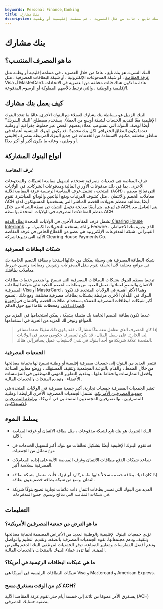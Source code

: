 ```yaml
---
keywords: Personal Finance,Banking
title: بنك مشارك
description: البنك الشريك هو بنك تابع ، عادة من خلال العضوية ، في منظمة إقليمية أو وطنية.
---
```


# بنك مشارك
## ما هو المصرف المنتسب؟

البنك الشريك هو بنك تابع ، عادةً من خلال العضوية ، في منظمة إقليمية أو وطنية مثل [غرفة المقاصة](/clearinghouse) ، أو شبكة المدفوعات الإلكترونية ، أو شبكة البطاقات المصرفية ، مثل Visa أو MasterCard. عادة ما تكون هناك فئات مختلفة من العضوية في الاتحادات الإقليمية والوطنية ، والتي ترتبط بالأسهم المملوكة أو الرسوم المدفوعة.

## كيف يعمل بنك مشارك

البنك الزميل هو ببساطة بنك يشارك العملاء مع البنوك الأخرى. غالبًا ما تتحد البنوك الإقليمية معًا لتقديم الخدمات لشبكة أوسع من العملاء. يستخدم مصطلح "البنك الشريك" أيضًا لوصف البنوك التي تستوعب عملاء بعضهم البعض عبر خطوط جغرافية أو وطنية عندما يكون النطاق الجغرافي لكل بنك محدودًا. قد يكون للبنوك المنتسبة أعضاء في مناطق مختلفة يمكنهم الاستفادة من الخدمات في جميع البنوك المرتبطة بمصرف إقليمي أو وطني ، وعادة ما يكون أكبر أو أكثر بعدًا.

## أنواع البنوك المشاركة

### غرف المقاصة

غرف المقاصة هي جمعيات مصرفية تستخدم لتسهيل مقاصة الشيكات والمدفوعات الأخرى ، بما في ذلك مدفوعات الأوراق المالية ومدفوعات الشركات. في الولايات المتحدة ، تشمل غرف المقاصة الرئيسية غرفة المقاصة [الآلية](/ach) (ACH) ، التي تعالج معظم معاملات الخصم والائتمان ، مثل كشوف المرتبات ودفع البائعين والودائع المباشرة. تقوم ACH أيضًا بمعالجة معظم تحويلات الخصم المباشر التي يستخدمها المستهلكون لدفع فواتيرهم. يتم أيضًا معالجة تحويل الشيك في نقطة الشراء من خلال ACH. يتم التعامل مع معظم المعاملات المصرفية في الولايات المتحدة بواسطة ACH.

تشمل غرف المقاصة الأخرى في الولايات المتحدة [نظام الدفع Clearing House Interbank](/clearing-house-interbank-payments-system-chips) ، والذي يستخدم للتحويلات الكبيرة ، و Fedwire ، الذي يديره بنك الاحتياطي الفيدرالي. شبكة المدفوعات الإلكترونية هي عضو من القطاع الخاص في غرفة المقاصة الآلية التي تديرها شركة Clearing House Payments Co.

### شبكات البطاقات المصرفية

شبكة البطاقة المصرفية هي وسيلة يمكنك من خلالها استخدام بطاقة الخصم الخاصة بك في مواقع مختلفة لأن الشبكة تقوم بنقل المدفوعات وتفويض ومعالجة وتعيين شروط معاملات بطاقتك.

ترتبط معظم البنوك بشبكات البطاقات المصرفية التي تسمح لها بتقديم خدمات بطاقات الائتمان والخصم لعملائها. تعمل العديد من بطاقات الخصم البنكية على شبكة البطاقات المصرفية Visa أو MasterCard ، وهما الأكثر أهمية في الولايات المتحدة. قد تكون البنوك في البلدان الأخرى مرتبطة بشبكات بطاقات مصرفية مختلفة. ومع ذلك ، تسمح أكبر شبكات البطاقات المصرفية للعملاء باستخدام بطاقات الخصم والائتمان في [أجهزة الصراف الآلي](/atm) ومحطات نقاط البيع حول العالم.

عندما تكون بطاقة الخصم الخاصة بك متصلة بشبكة ، يمكن استخدامها في المزيد من المواقع وتوفر لك المزيد من الحرية في استخدامها.

> إذا كان المصرف الذي تتعامل معه بنكًا مشاركًا ، فقد يكون ذلك مفيدًا عندما تسافر إلى الخارج. على سبيل المثال ، قد يكون لمصرف حكومي صغير في الولايات المتحدة علاقة شريكة مع أحد البنوك في لندن لاستيعاب عميل يسافر إلى هناك.

>

### الجمعيات المصرفية

تنتمي العديد من البنوك إلى جمعيات مصرفية إقليمية أو وطنية تسمح لها بحماية مصالحها من خلال الضغط ، والقيام بالتوعية المجتمعية وتثقيف المستهلك ، ووضع معايير الصناعة وأفضل الممارسات والحفاظ عليها ، وتقديم التطوير المهني للموظفين في المؤسسات الأعضاء ، وتوزيع المنتجات والخدمات المالية .

تعتبر الجمعيات المصرفية جمعيات تجارية. أكبر جمعية مصرفية في الولايات المتحدة هي [جمعية المصرفيين الأمريكية](/aba). تشمل الجمعيات المصرفية الأخرى الرابطة الوطنية للمصرفيين ، والمصرفيين المجتمعيين المستقلين في أمريكا ، [ورابطة المصرفيين الاستهلاكيين](/consumer-bankers-association).

## يسلط الضوء

- البنك الشريك هو بنك تابع لشبكة مدفوعات ، مثل بطاقة الائتمان أو غرفة المقاصة الآلية.

- قد تقوم البنوك الإقليمية أيضًا بتشكيل تحالفات مع بنوك أكبر لتسهيل الخدمات في نوع مماثل من الجمعيات.

- تساعد شبكات الدفع ببطاقات الائتمان وغرف المقاصة الآلية على إدارة المعاملات المصرفية بسلاسة أكبر.

- إذا كان لديك بطاقة خصم مسجلاً عليها ماستركارد أو فيزا ، فأنت متصل بشبكة بطاقة ائتمان أوسع من شبكة بطاقة خصم بدون بطاقة.

- العديد من البنوك التي تصدر بطاقات ائتمان ذات علامات تجارية تصبح بنوكًا شريكة في شبكات المقاصة التي تعالج وتسوي جميع المدفوعات.

## التعليمات

### ما هو الغرض من جمعية المصرفيين الأمريكية؟

تؤدي جمعيات البنوك الإقليمية والوطنية العديد من الأغراض المصممة لحماية مصالحها وتثقيف ودعم مجتمعاتها. تقوم الجمعيات المصرفية بالضغط وتقديم التعليم والتواصل ودعم أفضل الممارسات ومعايير الصناعة. توفر الجمعيات لموظفي البنك الدعم والفرص المهنية. أنها تزود عملاء البنوك بالمنتجات والخدمات المالية.

### ما هي شبكات البطاقات الرئيسية في أمريكا؟

شبكات البطاقات الرئيسية في أمريكا هي Visa و Mastercard و American Express.

### كم من الوقت يستغرق مسح ACH؟

يستغرق الأمر عمومًا من ثلاثة إلى خمسة أيام حتى تقوم غرفة المقاصة الآلية (ACH) بتصفية حسابك المصرفي.

